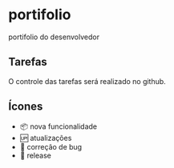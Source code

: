 # portifolio

portifolio do desenvolvedor

## Tarefas

O controle das tarefas será realizado no github.

## Ícones

- :package: nova funcionalidade 
- :up: atualizações
- :bug: correção de bug
- :checkered_flag: release
